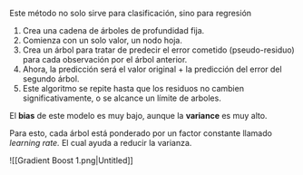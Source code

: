 Este método no solo sirve para clasificación, sino para regresión

1. Crea una cadena de árboles de profundidad fija. 
2. Comienza con un solo valor, un nodo hoja. 
3. Crea un árbol para tratar de predecir el error cometido (pseudo-residuo) para cada observación por el árbol anterior.
4. Ahora, la predicción será el valor original + la predicción del error del segundo árbol.
5. Este algoritmo se repite hasta  que los residuos no cambien significativamente, o se alcance un límite de arboles.

El **bias** de este modelo es muy bajo, aunque la **variance** es muy alto.

Para esto, cada árbol está ponderado por un factor constante llamado *learning rate.* El cual ayuda a reducir la varianza.

![[Gradient Boost 1.png|Untitled]]